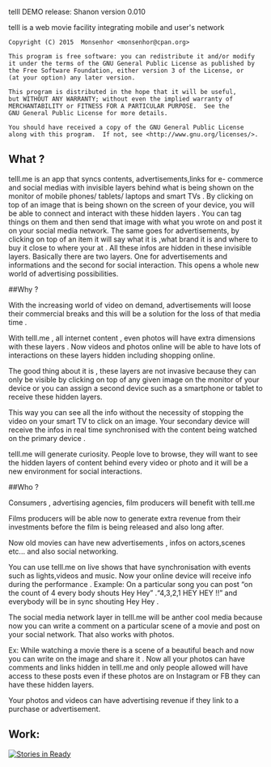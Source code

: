 telll DEMO
 release: Shanon
 version 0.010 
 
 telll is a web movie facility integrating mobile and user's network
 
    Copyright (C) 2015  Monsenhor <monsenhor@cpan.org>

    This program is free software: you can redistribute it and/or modify
    it under the terms of the GNU General Public License as published by
    the Free Software Foundation, either version 3 of the License, or
    (at your option) any later version.

    This program is distributed in the hope that it will be useful,
    but WITHOUT ANY WARRANTY; without even the implied warranty of
    MERCHANTABILITY or FITNESS FOR A PARTICULAR PURPOSE.  See the
    GNU General Public License for more details.

    You should have received a copy of the GNU General Public License
    along with this program.  If not, see <http://www.gnu.org/licenses/>.



## What ?
 
telll.me   is an app that syncs contents, advertisements,links for e-
commerce and social medias with invisible layers behind what is being
shown on the monitor of mobile phones/ tablets/ laptops and smart TVs  .
By clicking on top of an image that is being shown on the screen of
your device, you will be able to connect and interact with these hidden
layers . You can tag things on them and then send that image with
what you wrote on and post it on your social media network. 
The same goes for advertisements, by clicking on top of an item it
will say what it is ,what brand it is and where to buy it close to where your
at . All these infos are hidden in these invisible layers.
Basically there are two layers. One for advertisements and
informations and the second for social interaction.
This opens a whole new world of advertising possibilities.

##Why ? 

With the increasing world of video on demand, advertisements will
loose their commercial breaks and this will be a solution for the loss of
that media time .

With  telll.me  , all internet content , even photos will have extra
dimensions with these layers .
Now videos and photos online will be able to have lots of interactions
on these layers hidden including shopping online.

The good thing about it is , these layers are not invasive because they
can only be visible by clicking on top of any given image on the monitor of
your device or you can assign a second device such as a smartphone or
tablet to receive these hidden layers.

This way you can see all the info without the necessity of stopping
the video on your smart TV to click on an image. Your secondary device
will receive the infos in real time synchronised with the content being
watched on the primary device .

telll.me  will generate curiosity. People love to browse, they will
want to see the hidden layers of content behind every video or photo and it
will be a new environment for social interactions.  

##Who ?

Consumers , advertising agencies, film producers will benefit
with  telll.me
 
Films producers will be able now to generate extra revenue from
their investments before the film is being released and also long after. 

Now old movies can have new advertisements , infos on
actors,scenes etc... and also social networking. 

You can use telll.me on live shows that have synchronisation with
events such as lights,videos and music. Now your online device will receive
info during the performance . Example: On a particular song you can post
“on the count of 4 every body shouts Hey Hey” .“4,3,2,1 HEY HEY !!” and
everybody will be in sync shouting Hey Hey .

The social media network layer in telll.me will be anther cool
media because now you can write a comment on a particular scene of a
movie and post on your social network. That also works with photos.

Ex: While watching a movie there is a scene of a beautiful beach and
now you can write on the image and share it . Now all your photos can
have comments and links hidden in telll.me and only people allowed will
have access to these posts even if these photos are on Instagram or FB
they can have these hidden layers.

Your photos and videos can have advertising revenue if they link to a
purchase or advertisement.

## Work:

[![Stories in Ready](https://badge.waffle.io/rfilipo/telll.png?label=ready&title=Ready)](http://waffle.io/rfilipo/telll)

